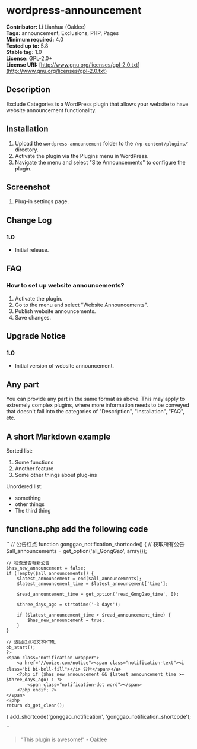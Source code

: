 # wordpress-announcement

**Contributor:** Li Lianhua (Oaklee)  
**Tags:** announcement, Exclusions, PHP, Pages  
**Minimum required:** 4.0  
**Tested up to:** 5.8  
**Stable tag:** 1.0  
**License:** GPL-2.0+  
**License URI:** [http://www.gnu.org/licenses/gpl-2.0.txt](http://www.gnu.org/licenses/gpl-2.0.txt)

## Description

Exclude Categories is a WordPress plugin that allows your website to have website announcement functionality.

## Installation

1. Upload the `wordpress-announcement` folder to the `/wp-content/plugins/` directory.
2. Activate the plugin via the Plugins menu in WordPress.
3. Navigate the menu and select "Site Announcements" to configure the plugin.

## Screenshot

1. Plug-in settings page.

## Change Log

### 1.0
- Initial release.

## FAQ

### How to set up website announcements?

1. Activate the plugin.
2. Go to the menu and select "Website Announcements".
3. Publish website announcements.
4. Save changes.

## Upgrade Notice

### 1.0
- Initial version of website announcement.

## Any part

You can provide any part in the same format as above. This may apply to extremely complex plugins, where more information needs to be conveyed that doesn't fall into the categories of "Description", "Installation", "FAQ", etc.

## A short Markdown example

Sorted list:

1. Some functions
2. Another feature
3. Some other things about plug-ins

Unordered list:

- something
- other things
- The third thing

## functions.php add the following code
`` 
// 公告红点
function gonggao_notification_shortcode() {
    // 获取所有公告
    $all_announcements = get_option('all_GongGao', array());

    // 检查是否有新公告
    $has_new_announcement = false;
    if (!empty($all_announcements)) {
        $latest_announcement = end($all_announcements);
        $latest_announcement_time = $latest_announcement['time'];

        $read_announcement_time = get_option('read_GongGao_time', 0);

        $three_days_ago = strtotime('-3 days');

        if ($latest_announcement_time > $read_announcement_time) {
            $has_new_announcement = true;
        }
    }

    // 返回红点和文本HTML
    ob_start();
    ?>
    <span class="notification-wrapper">
        <a href="//ooize.com/notice"><span class="notification-text"><i class="bi bi-bell-fill"></i> 公告</span></a>
        <?php if ($has_new_announcement && $latest_announcement_time >= $three_days_ago) : ?>
            <span class="notification-dot word"></span>
        <?php endif; ?>
    </span>
    <?php
    return ob_get_clean();
}
add_shortcode('gonggao_notification', 'gonggao_notification_shortcode');

``

> "This plugin is awesome!" - Oaklee
